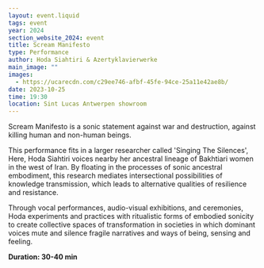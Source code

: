 ```yaml
---
layout: event.liquid
tags: event
year: 2024
section_website_2024: event
title: Scream Manifesto
type: Performance
author: Hoda Siahtiri & Azertyklavierwerke
main_image: ""
images:
  - https://ucarecdn.com/c29ee746-afbf-45fe-94ce-25a11e42ae8b/
date: 2023-10-25
time: 19:30
location: Sint Lucas Antwerpen showroom
---
```

Scream Manifesto is a sonic statement against war and destruction, against killing human and non-human beings.

This performance fits in a larger researcher called 'Singing The Silences', Here, Hoda Siahtiri voices nearby her ancestral lineage of Bakhtiari women in the west of Iran. By floating in the processes of sonic ancestral embodiment, this research mediates intersectional possibilities of knowledge transmission, which leads to alternative qualities of resilience and resistance.  

Through vocal performances, audio-visual exhibitions, and ceremonies, Hoda experiments and practices with ritualistic forms of embodied sonicity to create collective spaces of transformation in societies in which dominant voices mute and silence fragile narratives and ways of being, sensing and feeling.

**Duration: 30-40 min**
